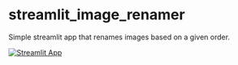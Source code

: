 # streamlit_image_renamer

Simple streamlit app that renames images based on a given order.

[![Streamlit App](https://static.streamlit.io/badges/streamlit_badge_black_white.svg)](https://appimagerenamer-hvmnr3gfegmenfvgodycay.streamlit.app/)